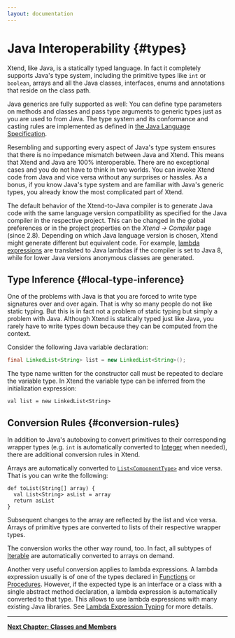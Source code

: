 ```yaml
---
layout: documentation
---
```


# Java Interoperability {#types}

Xtend, like Java, is a statically typed language. In fact it completely supports Java's type system, including the primitive types like `int` or `boolean`, arrays and all the Java classes, interfaces, enums and annotations that reside on the class path. 

Java generics are fully supported as well: You can define type parameters on methods and classes and pass type arguments to generic types just as you are used to from Java. The type system and its conformance and casting rules are implemented as defined in [the Java Language Specification](http://docs.oracle.com/javase/specs/jls/se5.0/html/conversions.html).

Resembling and supporting every aspect of Java's type system ensures that there is no impedance mismatch between Java and Xtend. This means that Xtend and Java are 100% interoperable. There are no exceptional cases and you do not have to think in two worlds. You can invoke Xtend code from Java and vice versa without any surprises or hassles. As a bonus, if you know Java's type system and are familiar with Java's generic types, you already know the most complicated part of Xtend.

The default behavior of the Xtend-to-Java compiler is to generate Java code with the same language version compatibility as specified for the Java compiler in the respective project. This can be changed in the global preferences or in the project properties on the *Xtend &rarr; Compiler* page (since 2.8). Depending on which Java language version is chosen, Xtend might generate different but equivalent code. For example, [lambda expressions](05_xtend_expressions.html#lambdas) are translated to Java lambdas if the compiler is set to Java 8, while for lower Java versions anonymous classes are generated.

## Type Inference {#local-type-inference}

One of the problems with Java is that you are forced to write type signatures over and over again. That is why so many people do not like static typing. But this is in fact not a problem of static typing but simply a problem with Java. Although Xtend is statically typed just like Java, you rarely have to write types down because they can be computed from the context.

Consider the following Java variable declaration:

```java
final LinkedList<String> list = new LinkedList<String>();
```

The type name written for the constructor call must be repeated to declare the variable type. In Xtend the variable type can be inferred from the initialization expression:

```xtend
val list = new LinkedList<String>
```

## Conversion Rules {#conversion-rules}

In addition to Java's autoboxing to convert primitives to their corresponding wrapper types (e.g. `int` is automatically converted to [Integer]({{site.javadoc.java}}/java/lang/Integer.html) when needed), there are additional conversion rules in Xtend.

Arrays are automatically converted to [`List<ComponentType>`]({{site.javadoc.java}}/java/util/List.html) and vice versa. That is you can write the following:

```xtend
def toList(String[] array) {
  val List<String> asList = array
  return asList
}
```

Subsequent changes to the array are reflected by the list and vice versa. Arrays of primitive types are converted to lists of their respective wrapper types.

The conversion works the other way round, too. In fact, all subtypes of [Iterable]({{site.javadoc.java}}/java/lang/Iterable.html) are automatically converted to arrays on demand.

Another very useful conversion applies to lambda expressions. A lambda expression usually is of one of the types declared in [Functions]({{site.src.xtext}}/plugins/org.eclipse.xtext.xbase.lib/src/org/eclipse/xtext/xbase/lib/Functions.java) or [Procedures]({{site.src.xtext}}/plugins/org.eclipse.xtext.xbase.lib/src/org/eclipse/xtext/xbase/lib/Procedures.java). However, if the expected type is an interface or a class with a single abstract method declaration, a lambda expression is automatically converted to that type. This allows to use lambda expressions with many existing Java libraries. See [Lambda Expression Typing](05_xtend_expressions.html#closure-types) for more details. 

---

**[Next Chapter: Classes and Members](04_xtend_classes_members.html)**